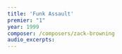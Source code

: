 ```yaml
---
title: 'Funk Assault'
premier: "1"
year: 1999
composer: /composers/zack-browning
audio_excerpts: 
---
```

